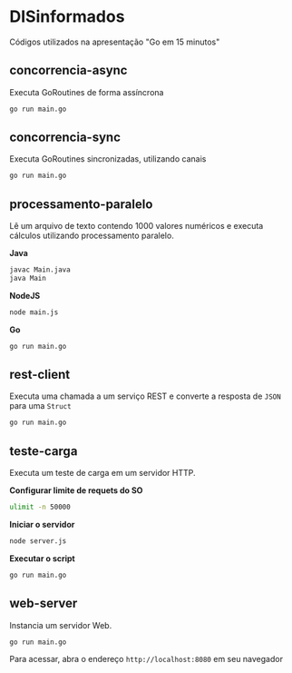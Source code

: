 # DISinformados
Códigos utilizados na apresentação "Go em 15 minutos"

## concorrencia-async
Executa GoRoutines de forma assíncrona

```sh
go run main.go
```

## concorrencia-sync
Executa GoRoutines sincronizadas, utilizando canais

```sh
go run main.go
```

## processamento-paralelo
Lê um arquivo de texto contendo 1000 valores numéricos e executa cálculos utilizando processamento paralelo.

**Java**
```sh
javac Main.java
java Main
```

**NodeJS**
```sh
node main.js
```

**Go**
```sh
go run main.go
```

## rest-client
Executa uma chamada a um serviço REST e converte a resposta de `JSON` para uma `Struct`

```sh
go run main.go
```

## teste-carga
Executa um teste de carga em um servidor HTTP.

**Configurar limite de requets do SO**
```sh
ulimit -n 50000
```

**Iniciar o servidor**
```sh
node server.js
```

**Executar o script**
```sh
go run main.go
```

## web-server
Instancia um servidor Web.

```sh
go run main.go
```

Para acessar, abra o endereço `http://localhost:8080` em seu navegador
